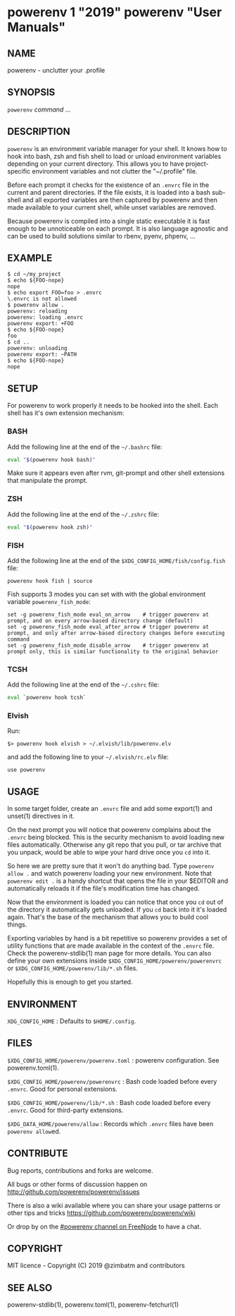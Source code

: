 powerenv 1 "2019" powerenv "User Manuals"
===========================================

NAME
----

powerenv - unclutter your .profile

SYNOPSIS
--------

`powerenv` *command* ...

DESCRIPTION
-----------

`powerenv` is an environment variable manager for your shell. It knows how to
hook into bash, zsh and fish shell to load or unload environment variables
depending on your current directory. This allows you to have project-specific
environment variables and not clutter the "~/.profile" file.

Before each prompt it checks for the existence of an `.envrc` file in the
current and parent directories. If the file exists, it is loaded into a bash
sub-shell and all exported variables are then captured by powerenv and then made
available to your current shell, while unset variables are removed.

Because powerenv is compiled into a single static executable it is fast enough
to be unnoticeable on each prompt. It is also language agnostic and can be
used to build solutions similar to rbenv, pyenv, phpenv, ...

EXAMPLE
-------

```
$ cd ~/my_project
$ echo ${FOO-nope}
nope
$ echo export FOO=foo > .envrc
\.envrc is not allowed
$ powerenv allow .
powerenv: reloading
powerenv: loading .envrc
powerenv export: +FOO
$ echo ${FOO-nope}
foo
$ cd ..
powerenv: unloading
powerenv export: ~PATH
$ echo ${FOO-nope}
nope
```

SETUP
-----

For powerenv to work properly it needs to be hooked into the shell. Each shell
has it's own extension mechanism:

### BASH

Add the following line at the end of the `~/.bashrc` file:

```sh
eval "$(powerenv hook bash)"
```

Make sure it appears even after rvm, git-prompt and other shell extensions
that manipulate the prompt.

### ZSH

Add the following line at the end of the `~/.zshrc` file:

```sh
eval "$(powerenv hook zsh)"
```

### FISH

Add the following line at the end of the `$XDG_CONFIG_HOME/fish/config.fish` file:

```fish
powerenv hook fish | source
```

Fish supports 3 modes you can set with with the global environment variable `powerenv_fish_mode`:

```fish
set -g powerenv_fish_mode eval_on_arrow    # trigger powerenv at prompt, and on every arrow-based directory change (default)
set -g powerenv_fish_mode eval_after_arrow # trigger powerenv at prompt, and only after arrow-based directory changes before executing command
set -g powerenv_fish_mode disable_arrow    # trigger powerenv at prompt only, this is similar functionality to the original behavior
```


### TCSH

Add the following line at the end of the `~/.cshrc` file:

```sh
eval `powerenv hook tcsh`
```

### Elvish

Run:

```
$> powerenv hook elvish > ~/.elvish/lib/powerenv.elv
```

and add the following line to your `~/.elvish/rc.elv` file:

```
use powerenv
```

USAGE
-----

In some target folder, create an `.envrc` file and add some export(1)
and unset(1) directives in it.

On the next prompt you will notice that powerenv complains about the `.envrc`
being blocked. This is the security mechanism to avoid loading new files
automatically. Otherwise any git repo that you pull, or tar archive that you
unpack, would be able to wipe your hard drive once you `cd` into it.

So here we are pretty sure that it won't do anything bad. Type `powerenv allow .`
and watch powerenv loading your new environment. Note that `powerenv edit .` is a
handy shortcut that opens the file in your $EDITOR and automatically reloads it
if the file's modification time has changed.

Now that the environment is loaded you can notice that once you `cd` out
of the directory it automatically gets unloaded. If you `cd` back into it it's
loaded again. That's the base of the mechanism that allows you to build cool
things.

Exporting variables by hand is a bit repetitive so powerenv provides a set of
utility functions that are made available in the context of the `.envrc` file.
Check the powerenv-stdlib(1) man page for more details. You can also define your
own extensions inside `$XDG_CONFIG_HOME/powerenv/powerenvrc` or
`$XDG_CONFIG_HOME/powerenv/lib/*.sh` files.

Hopefully this is enough to get you started.

ENVIRONMENT
-----------

`XDG_CONFIG_HOME`
: Defaults to `$HOME/.config`.

FILES
-----

`$XDG_CONFIG_HOME/powerenv/powerenv.toml`
: powerenv configuration. See powerenv.toml(1).

`$XDG_CONFIG_HOME/powerenv/powerenvrc`
: Bash code loaded before every `.envrc`. Good for personal extensions.

`$XDG_CONFIG_HOME/powerenv/lib/*.sh`
: Bash code loaded before every `.envrc`. Good for third-party extensions.

`$XDG_DATA_HOME/powerenv/allow`
: Records which `.envrc` files have been `powerenv allow`ed.

CONTRIBUTE
----------

Bug reports, contributions and forks are welcome.

All bugs or other forms of discussion happen on
<http://github.com/powerenv/powerenv/issues>

There is also a wiki available where you can share your usage patterns or
other tips and tricks <https://github.com/powerenv/powerenv/wiki>

Or drop by on the [#powerenv channel on FreeNode](irc://#powerenv@FreeNode) to
have a chat.

COPYRIGHT
---------

MIT licence - Copyright (C) 2019 @zimbatm and contributors

SEE ALSO
--------

powerenv-stdlib(1), powerenv.toml(1), powerenv-fetchurl(1)
